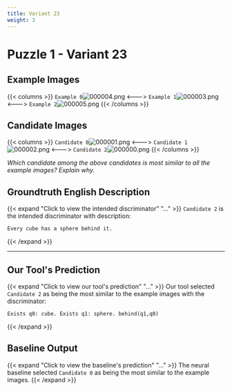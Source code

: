 ```yaml
---
title: Variant 23
weight: 3
---
```


# Puzzle 1 - Variant 23

## Example Images
{{< columns >}}
`Example 0`![000004.png](/clevr-variants/spy/fovariant-23/render/images/CLEVR_val_000004.png)
<--->
`Example 1`![000003.png](/clevr-variants/spy/fovariant-23/render/images/CLEVR_val_000003.png)
<--->
`Example 2`![000005.png](/clevr-variants/spy/fovariant-23/render/images/CLEVR_val_000005.png)
{{< /columns >}}

## Candidate Images
{{< columns >}}
`Candidate 0`![000001.png](/clevr-variants/spy/fovariant-23/render/images/CLEVR_val_000001.png)
<--->
`Candidate 1`![000002.png](/clevr-variants/spy/fovariant-23/render/images/CLEVR_val_000002.png)
<--->
`Candidate 2`![000000.png](/clevr-variants/spy/fovariant-23/render/images/CLEVR_val_000000.png)
{{< /columns >}}

*Which candidate among the above candidates is most similar to all the example images? Explain why.*

## Groundtruth English Description

{{< expand "Click to view the intended discriminator" "..." >}}
`Candidate 2` is the intended discriminator with description:
```plaintext 
Every cube has a sphere behind it.
```
{{< /expand >}}

---



## Our Tool's Prediction

{{< expand "Click to view our tool's prediction" "..." >}}
Our tool selected `Candidate 2` as being the most similar to the example images with the discriminator:
```plaintext
Exists q0: cube. Exists q1: sphere. behind(q1,q0)
```
{{< /expand >}}



## Baseline Output

{{< expand "Click to view the baseline's prediction" "..." >}}
The neural baseline selected `Candidate 0` as being the most similar to the example images.
{{< /expand >}}

